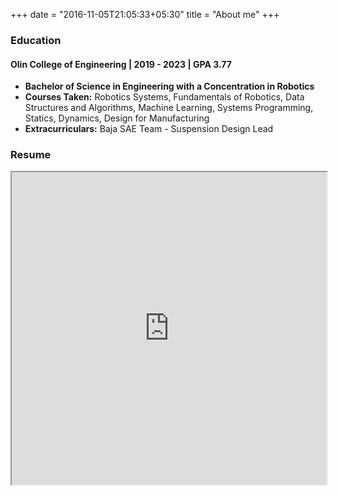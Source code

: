 +++
date = "2016-11-05T21:05:33+05:30"
title = "About me"
+++


### Education

#### Olin College of Engineering | 2019 - 2023 | GPA 3.77
- **Bachelor of Science in Engineering with a Concentration in Robotics**
- **Courses Taken:** Robotics Systems, Fundamentals of Robotics, Data Structures and Algorithms, Machine Learning, Systems Programming, Statics, Dynamics, Design for Manufacturing
- **Extracurriculars:** Baja SAE Team - Suspension Design Lead


### Resume

<iframe src="https://drive.google.com/file/d/16QIqx_lJQKTRAsMFrgpyCjVCqzdbU7SA/preview" width="100%" id="Iframe" height="500" </iframe>


